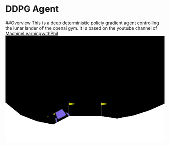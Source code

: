 # DDPG Agent 

##Overview 
This is a deep deterministic policiy gradient agent controlling the lunar lander of the openai gym.
It is based on the youtube channel of  [MachineLearningwithPhil](https://www.youtube.com/c/MachineLearningwithPhil)
![DDPGA](docs/images/ddpga.gif)